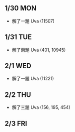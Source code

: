 ## 1/30 MON
* 解了一題 Uva (11507)

## 1/31 TUE
* 解了兩題 Uva (401, 10945)

## 2/1 WED
* 解了一題 Uva (11221)

## 2/2 THU
* 解了三題 Uva (156, 195, 454)

## 2/3 FRI
